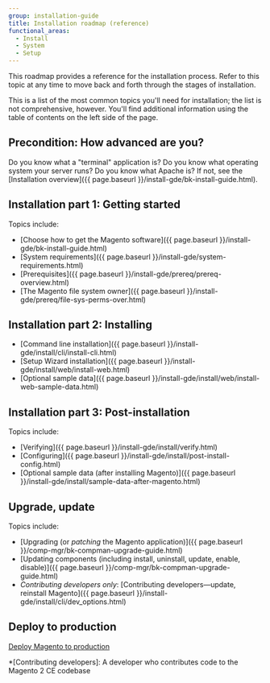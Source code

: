 ```yaml
---
group: installation-guide
title: Installation roadmap (reference)
functional_areas:
  - Install
  - System
  - Setup
---
```


This roadmap provides a reference for the installation process. Refer to this topic at any time to move back and forth through the stages of installation.

This is a list of the most common topics you'll need for installation; the list is not comprehensive, however. You'll find additional information using the table of contents on the left side of the page.

## Precondition: How advanced are you?

Do you know what a "terminal" application is? Do you know what operating system your server runs? Do you know what Apache is? If not, see the [Installation overview]({{ page.baseurl }}/install-gde/bk-install-guide.html).

## Installation part 1: Getting started

Topics include:

*	[Choose how to get the Magento software]({{ page.baseurl }}/install-gde/bk-install-guide.html)
*	[System requirements]({{ page.baseurl }}/install-gde/system-requirements.html)
*	[Prerequisites]({{ page.baseurl }}/install-gde/prereq/prereq-overview.html)
*	[The Magento file system owner]({{ page.baseurl }}/install-gde/prereq/file-sys-perms-over.html)

## Installation part 2: Installing

*	[Command line installation]({{ page.baseurl }}/install-gde/install/cli/install-cli.html)
*	[Setup Wizard installation]({{ page.baseurl }}/install-gde/install/web/install-web.html)
*	[Optional sample data]({{ page.baseurl }}/install-gde/install/web/install-web-sample-data.html)

## Installation part 3: Post-installation

Topics include:

*	[Verifying]({{ page.baseurl }}/install-gde/install/verify.html)
*	[Configuring]({{ page.baseurl }}/install-gde/install/post-install-config.html)
*	[Optional sample data (after installing Magento)]({{ page.baseurl }}/install-gde/install/sample-data-after-magento.html)

## Upgrade, update

Topics include:

*	[Upgrading (or *patching* the Magento application)]({{ page.baseurl }}/comp-mgr/bk-compman-upgrade-guide.html)
*	[Updating components (including install, uninstall, update, enable, disable)]({{ page.baseurl }}/comp-mgr/bk-compman-upgrade-guide.html)
*	*Contributing developers only*: [Contributing developers&mdash;update, reinstall Magento]({{ page.baseurl }}/install-gde/install/cli/dev_options.html)

## Deploy to production

[Deploy Magento to production]({{site.baseurl}}/guides/v2.1/config-guide/prod/prod.html)

*[Contributing developers]: A developer who contributes code to the Magento 2 CE codebase
